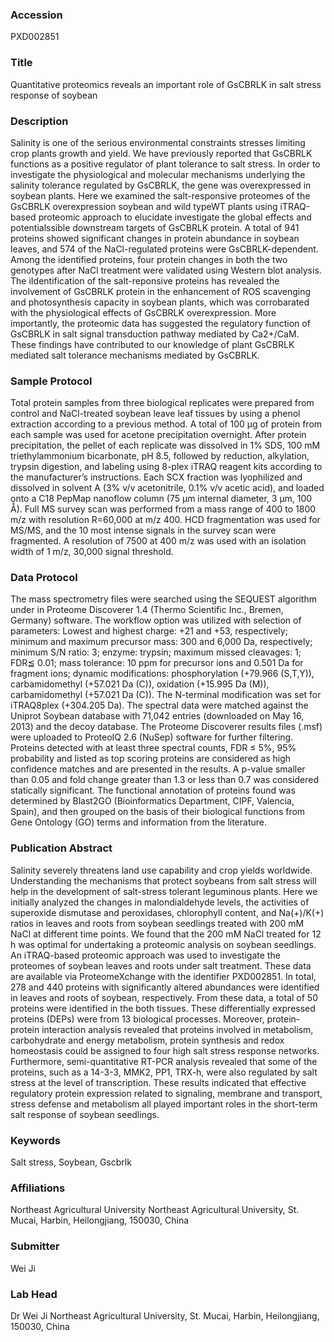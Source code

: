 ### Accession
PXD002851

### Title
Quantitative proteomics reveals an important role of GsCBRLK in salt stress response of soybean

### Description
Salinity is one of the serious environmental constraints stresses limiting crop plants growth and yield. We have previously reported that GsCBRLK functions as a positive regulator of plant tolerance to salt stress. In order to investigate the physiological and molecular mechanisms underlying the salinity tolerance regulated by GsCBRLK, the gene was overexpressed in soybean plants. Here we examined the salt-responsive proteomes of the GsCBRLK overexpression soybean and wild typeWT plants using iTRAQ-based proteomic approach to elucidate investigate the global effects and potentialssible downstream targets of GsCBRLK protein. A total of 941 proteins showed significant changes in protein abundance in soybean leaves, and 574 of the NaCl-regulated proteins were GsCBRLK-dependent. Among the identified proteins, four protein changes in both the two genotypes after NaCl treatment were validated using Western blot analysis. The iIdentification of the salt-reponsive proteins has revealed the involvement of GsCBRLK protein in the enhancement of ROS scavenging and photosynthesis capacity in soybean plants, which was corrobarated with the physiological effects of GsCBRLK overexpression. More importantly, the proteomic data has suggested the regulatory function of GsCBRLK in salt signal transduction pathway mediated by Ca2+/CaM. These findings have contributed to our knowledge of plant GsCBRLK mediated salt tolerance mechanisms mediated by GsCBRLK.

### Sample Protocol
Total protein samples from three biological replicates were prepared from control and NaCl-treated soybean leave leaf tissues by using a phenol extraction according to a previous method. A total of 100 μg of protein from each sample was used for acetone precipitation overnight. After protein precipitation, the pellet of each replicate was dissolved in 1% SDS, 100 mM triethylammonium bicarbonate, pH 8.5, followed by reduction, alkylation, trypsin digestion, and labeling using 8-plex iTRAQ reagent kits according to the manufacturer’s instructions. Each SCX fraction was lyophilized and dissolved in solvent A (3% v/v acetonitrile, 0.1% v/v acetic acid), and loaded onto a C18 PepMap nanoflow column (75 μm internal diameter, 3 μm, 100 Ǻ). Full MS survey scan was performed from a mass range of 400 to 1800 m/z with resolution R=60,000 at m/z 400. HCD fragmentation was used for MS/MS, and the 10 most intense signals in the survey scan were fragmented. A resolution of 7500 at 400 m/z was used with an isolation width of 1 m/z, 30,000 signal threshold.

### Data Protocol
The mass spectrometry files were searched using the SEQUEST algorithm under in Proteome Discoverer 1.4 (Thermo Scientific Inc., Bremen, Germany) software. The workflow option was utilized with selection of parameters: Lowest and highest charge: +21 and +53, respectively; minimum and maximum precursor mass: 300 and 6,000 Da, respectively; minimum S/N ratio: 3; enzyme: trypsin; maximum missed cleavages: 1; FDR≦ 0.01; mass tolerance: 10 ppm for precursor ions and 0.501 Da for fragment ions; dynamic modifications: phosphorylation (+79.966 (S,T,Y)), carbamidomethyl (+57.021 Da (C)), oxidation (+15.995 Da (M)), carbamidomethyl (+57.021 Da (C)). The N-terminal modification was set for iTRAQ8plex (+304.205 Da). The spectral data were matched against the Uniprot Soybean database with 71,042 entries (downloaded on May 16, 2013) and the decoy database. The Proteome Discoverer results files (.msf) were uploaded to ProteoIQ 2.6 (NuSep) software for further filtering. Proteins detected with at least three spectral counts, FDR ≤ 5%, 95% probability and listed as top scoring proteins are considered as high confidence matches and are presented in the results. A p-value smaller than 0.05 and fold change greater than 1.3 or less than 0.7 was considered statically significant. The functional annotation of proteins found was determined by Blast2GO (Bioinformatics Department, CIPF, Valencia, Spain), and then grouped on the basis of their biological functions from Gene Ontology (GO) terms and information from the literature.

### Publication Abstract
Salinity severely threatens land use capability and crop yields worldwide. Understanding the mechanisms that protect soybeans from salt stress will help in the development of salt-stress tolerant leguminous plants. Here we initially analyzed the changes in malondialdehyde levels, the activities of superoxide dismutase and peroxidases, chlorophyll content, and Na(+)/K(+) ratios in leaves and roots from soybean seedlings treated with 200 mM NaCl at different time points. We found that the 200 mM NaCl treated for 12 h was optimal for undertaking a proteomic analysis on soybean seedlings. An iTRAQ-based proteomic approach was used to investigate the proteomes of soybean leaves and roots under salt treatment. These data are available via ProteomeXchange with the identifier PXD002851. In total, 278 and 440 proteins with significantly altered abundances were identified in leaves and roots of soybean, respectively. From these data, a total of 50 proteins were identified in the both tissues. These differentially expressed proteins (DEPs) were from 13 biological processes. Moreover, protein-protein interaction analysis revealed that proteins involved in metabolism, carbohydrate and energy metabolism, protein synthesis and redox homeostasis could be assigned to four high salt stress response networks. Furthermore, semi-quantitative RT-PCR analysis revealed that some of the proteins, such as a 14-3-3, MMK2, PP1, TRX-h, were also regulated by salt stress at the level of transcription. These results indicated that effective regulatory protein expression related to signaling, membrane and transport, stress defense and metabolism all played important roles in the short-term salt response of soybean seedlings.

### Keywords
Salt stress, Soybean, Gscbrlk

### Affiliations
Northeast Agricultural University
Northeast Agricultural University, St. Mucai, Harbin, Heilongjiang, 150030, China

### Submitter
Wei Ji

### Lab Head
Dr Wei Ji
Northeast Agricultural University, St. Mucai, Harbin, Heilongjiang, 150030, China


